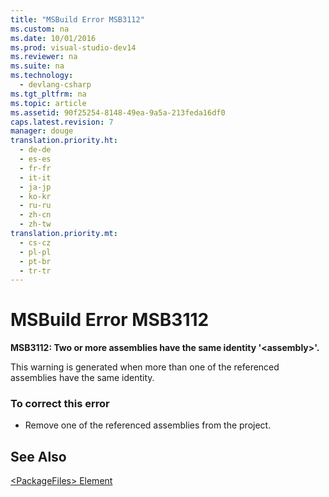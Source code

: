 ```yaml
---
title: "MSBuild Error MSB3112"
ms.custom: na
ms.date: 10/01/2016
ms.prod: visual-studio-dev14
ms.reviewer: na
ms.suite: na
ms.technology: 
  - devlang-csharp
ms.tgt_pltfrm: na
ms.topic: article
ms.assetid: 90f25254-8148-49ea-9a5a-213feda16df0
caps.latest.revision: 7
manager: douge
translation.priority.ht: 
  - de-de
  - es-es
  - fr-fr
  - it-it
  - ja-jp
  - ko-kr
  - ru-ru
  - zh-cn
  - zh-tw
translation.priority.mt: 
  - cs-cz
  - pl-pl
  - pt-br
  - tr-tr
---
```

# MSBuild Error MSB3112
**MSB3112: Two or more assemblies have the same identity '<assembly\>'.**  
  
 This warning is generated when more than one of the referenced assemblies have the same identity.  
  
### To correct this error  
  
-   Remove one of the referenced assemblies from the project.  
  
## See Also  
 [<PackageFiles\> Element](../VS_IDE/-PackageFiles--Element--Bootstrapper-.md)